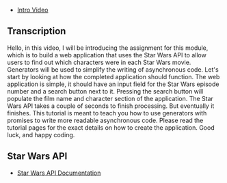 * [Intro Video](https://www.youtube.com/watch?v=cRdFGLe-zxc)

## Transcription

Hello, in this video, I will be introducing the assignment for
this module,
which is to build a web application that uses the Star Wars API to allow
users to find out which characters were in each Star Wars movie.
Generators will be used to simplify the writing of asynchronous code.
Let's start by looking at how the completed
application should function.
The web application is simple, it should have an input field for
the Star Wars episode number and a search button next to it.
Pressing the search button will populate the film name and
character section of the application.
The Star Wars API takes a couple of seconds to finish processing.
But eventually it finishes.
This tutorial is meant to teach you how to use generators with promises
to write more readable asynchronous code.
Please read the tutorial pages for
the exact details on how to create the application.
Good luck, and happy coding.

## Star Wars API

* [Star Wars API Documentation](https://swapi.co/documentation)
